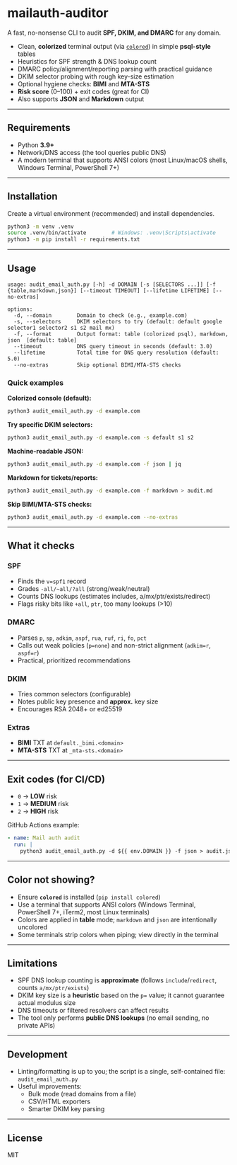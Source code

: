 # mailauth-auditor

A fast, no-nonsense CLI to audit **SPF, DKIM, and DMARC** for any domain.

- Clean, **colorized** terminal output (via [`colored`](https://pypi.org/project/colored/)) in simple **psql-style** tables
- Heuristics for SPF strength & DNS lookup count
- DMARC policy/alignment/reporting parsing with practical guidance
- DKIM selector probing with rough key-size estimation
- Optional hygiene checks: **BIMI** and **MTA-STS**
- **Risk score** (0–100) + exit codes (great for CI)
- Also supports **JSON** and **Markdown** output

---

## Requirements

- Python **3.9+**
- Network/DNS access (the tool queries public DNS)
- A modern terminal that supports ANSI colors (most Linux/macOS shells, Windows Terminal, PowerShell 7+)

---

## Installation

Create a virtual environment (recommended) and install dependencies.

```bash
python3 -m venv .venv
source .venv/bin/activate        # Windows: .venv\Scripts\activate
python3 -m pip install -r requirements.txt
```

---

## Usage

```text
usage: audit_email_auth.py [-h] -d DOMAIN [-s [SELECTORS ...]] [-f {table,markdown,json}] [--timeout TIMEOUT] [--lifetime LIFETIME] [--no-extras]

options:
  -d, --domain        Domain to check (e.g., example.com)
  -s, --selectors     DKIM selectors to try (default: default google selector1 selector2 s1 s2 mail mx)
  -f, --format        Output format: table (colorized psql), markdown, json  [default: table]
  --timeout           DNS query timeout in seconds (default: 3.0)
  --lifetime          Total time for DNS query resolution (default: 5.0)
  --no-extras         Skip optional BIMI/MTA-STS checks
```

### Quick examples

**Colorized console (default):**
```bash
python3 audit_email_auth.py -d example.com
```

**Try specific DKIM selectors:**
```bash
python3 audit_email_auth.py -d example.com -s default s1 s2
```

**Machine-readable JSON:**
```bash
python3 audit_email_auth.py -d example.com -f json | jq
```

**Markdown for tickets/reports:**
```bash
python3 audit_email_auth.py -d example.com -f markdown > audit.md
```

**Skip BIMI/MTA-STS checks:**
```bash
python3 audit_email_auth.py -d example.com --no-extras
```

---

## What it checks

### SPF
- Finds the `v=spf1` record
- Grades `-all/~all/?all` (strong/weak/neutral)
- Counts DNS lookups (estimates includes, a/mx/ptr/exists/redirect)
- Flags risky bits like `+all`, `ptr`, too many lookups (>10)

### DMARC
- Parses `p`, `sp`, `adkim`, `aspf`, `rua`, `ruf`, `ri`, `fo`, `pct`
- Calls out weak policies (`p=none`) and non-strict alignment (`adkim=r`, `aspf=r`)
- Practical, prioritized recommendations

### DKIM
- Tries common selectors (configurable)
- Notes public key presence and **approx.** key size
- Encourages RSA 2048+ or ed25519

### Extras
- **BIMI** TXT at `default._bimi.<domain>`
- **MTA-STS** TXT at `_mta-sts.<domain>`

---

## Exit codes (for CI/CD)

- `0` → **LOW** risk
- `1` → **MEDIUM** risk
- `2` → **HIGH** risk

GitHub Actions example:
```yaml
- name: Mail auth audit
  run: |
    python3 audit_email_auth.py -d ${{ env.DOMAIN }} -f json > audit.json
```

---

## Color not showing?

- Ensure **`colored`** is installed (`pip install colored`)
- Use a terminal that supports ANSI colors (Windows Terminal, PowerShell 7+, iTerm2, most Linux terminals)
- Colors are applied in **table** mode; `markdown` and `json` are intentionally uncolored
- Some terminals strip colors when piping; view directly in the terminal

---

## Limitations

- SPF DNS lookup counting is **approximate** (follows `include`/`redirect`, counts `a/mx/ptr/exists`)
- DKIM key size is a **heuristic** based on the `p=` value; it cannot guarantee actual modulus size
- DNS timeouts or filtered resolvers can affect results
- The tool only performs **public DNS lookups** (no email sending, no private APIs)

---

## Development

- Linting/formatting is up to you; the script is a single, self-contained file: `audit_email_auth.py`
- Useful improvements:
  - Bulk mode (read domains from a file)
  - CSV/HTML exporters
  - Smarter DKIM key parsing

---

## License

MIT
